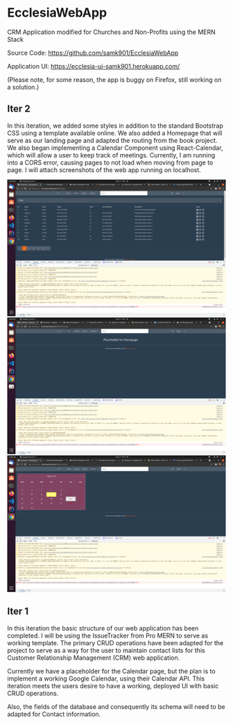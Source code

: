 # EcclesiaWebApp
CRM Application modified for Churches and Non-Profits using the MERN Stack

Source Code: https://github.com/samk901/EcclesiaWebApp  

Application UI: https://ecclesia-ui-samk901.herokuapp.com/  

(Please note, for some reason, the app is buggy on Firefox, still working on a solution.)  

## Iter 2

In this iteration, we added some styles in addition to the standard Bootstrap CSS using a template available online. We also added a Homepage that will serve as our landing page and adapted the routing from the book project. We also began implementing a Calendar Component using React-Calendar, which will allow a user to keep track of meetings. Currently, I am running into a CORS error, causing pages to not load when moving from page to page. I will attach screenshots of the web app running on localhost. 

![EcclesiaStyle](readme_images/Iter2_style.png)
![EcclesiaHome](readme_images/ecclesia_home.png)
![EcclesiaCalendar](readme_images/Iter2_calendar.png)

## Iter 1

In this iteration the basic structure of our web application has been completed. I will be using the IssueTracker from Pro MERN to serve as working template. The primary CRUD operations have been adapted for the project to serve as a way for the user to maintain contact lists for this Customer Relationship Management (CRM) web application. 

Currently we have a placeholder for the Calendar page, but the plan is to implement a working Google Calendar, using their Calendar API. This iteration meets the users desire to have a working, deployed UI with basic CRUD operations. 

Also, the fields of the database and consequently its schema will need to be adapted for Contact information. 
